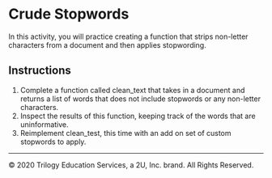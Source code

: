 
# Crude Stopwords

In this activity, you will practice creating a function that strips non-letter characters from a document and then applies stopwording.

## Instructions

1. Complete a function called clean_text that takes in a document and returns a list of words that does not include stopwords or any non-letter characters. 
2. Inspect the results of this function, keeping track of the words that are uninformative. 
3. Reimplement clean_test, this time with an add on set of custom stopwords to apply.

---

© 2020 Trilogy Education Services, a 2U, Inc. brand. All Rights Reserved.

